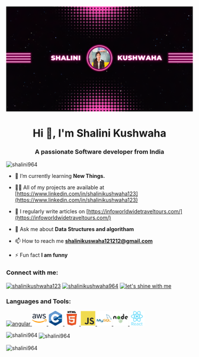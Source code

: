 ![logo](https://github.com/Shalini964/Github-banner.png/blob/main/Pink%20Gaming%20YouTube%20Channel%20Art.png)

<h1 align="center">Hi 👋, I'm Shalini Kushwaha</h1>
<h3 align="center">A passionate Software developer from India</h3>

<p align="left"> <img src="https://komarev.com/ghpvc/?username=shalini964&label=Profile%20views&color=0e75b6&style=flat" alt="shalini964" /> </p>

- 🌱 I’m currently learning **New Things.**

- 👨‍💻 All of my projects are available at [https://www.linkedin.com/in/shalinikushwaha123](https://www.linkedin.com/in/shalinikushwaha123)

- 📝 I regularly write articles on [https://infoworldwidetraveltours.com/](https://infoworldwidetraveltours.com/)

- 💬 Ask me about **Data Structures and algoritham**

- 📫 How to reach me **shalinikuswaha121212@gmail.com**

- ⚡ Fun fact **I am funny**

<h3 align="left">Connect with me:</h3>
<p align="left">
<a href="https://linkedin.com/in/shalinikushwaha123" target="blank"><img align="center" src="https://raw.githubusercontent.com/rahuldkjain/github-profile-readme-generator/master/src/images/icons/Social/linked-in-alt.svg" alt="shalinikushwaha123" height="30" width="40" /></a>
<a href="https://instagram.com/shalinikushwaha964" target="blank"><img align="center" src="https://raw.githubusercontent.com/rahuldkjain/github-profile-readme-generator/master/src/images/icons/Social/instagram.svg" alt="shalinikushwaha964" height="30" width="40" /></a>
<a href="https://www.youtube.com/c/let's shine with me" target="blank"><img align="center" src="https://raw.githubusercontent.com/rahuldkjain/github-profile-readme-generator/master/src/images/icons/Social/youtube.svg" alt="let's shine with me" height="30" width="40" /></a>
</p>

<h3 align="left">Languages and Tools:</h3>
<p align="left"> <a href="https://angular.io" target="_blank" rel="noreferrer"> <img src="https://angular.io/assets/images/logos/angular/angular.svg" alt="angular" width="40" height="40"/> </a> <a href="https://aws.amazon.com" target="_blank" rel="noreferrer"> <img src="https://raw.githubusercontent.com/devicons/devicon/master/icons/amazonwebservices/amazonwebservices-original-wordmark.svg" alt="aws" width="40" height="40"/> </a> <a href="https://www.w3schools.com/cpp/" target="_blank" rel="noreferrer"> <img src="https://raw.githubusercontent.com/devicons/devicon/master/icons/cplusplus/cplusplus-original.svg" alt="cplusplus" width="40" height="40"/> </a> <a href="https://www.w3.org/html/" target="_blank" rel="noreferrer"> <img src="https://raw.githubusercontent.com/devicons/devicon/master/icons/html5/html5-original-wordmark.svg" alt="html5" width="40" height="40"/> </a> <a href="https://developer.mozilla.org/en-US/docs/Web/JavaScript" target="_blank" rel="noreferrer"> <img src="https://raw.githubusercontent.com/devicons/devicon/master/icons/javascript/javascript-original.svg" alt="javascript" width="40" height="40"/> </a> <a href="https://www.mysql.com/" target="_blank" rel="noreferrer"> <img src="https://raw.githubusercontent.com/devicons/devicon/master/icons/mysql/mysql-original-wordmark.svg" alt="mysql" width="40" height="40"/> </a> <a href="https://nodejs.org" target="_blank" rel="noreferrer"> <img src="https://raw.githubusercontent.com/devicons/devicon/master/icons/nodejs/nodejs-original-wordmark.svg" alt="nodejs" width="40" height="40"/> </a> <a href="https://reactjs.org/" target="_blank" rel="noreferrer"> <img src="https://raw.githubusercontent.com/devicons/devicon/master/icons/react/react-original-wordmark.svg" alt="react" width="40" height="40"/> </a> </p>

<p><img align="left" src="https://github-readme-stats.vercel.app/api/top-langs?username=shalini964&show_icons=true&locale=en&layout=compact" alt="shalini964" /></p>

<p>&nbsp;<img align="center" src="https://github-readme-stats.vercel.app/api?username=shalini964&show_icons=true&locale=en" alt="shalini964" /></p>

<p><img align="center" src="https://github-readme-streak-stats.herokuapp.com/?user=shalini964&" alt="shalini964" /></p>
